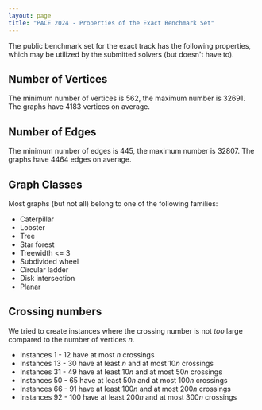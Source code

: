 ```yaml
---
layout: page 
title: "PACE 2024 - Properties of the Exact Benchmark Set"
---
```


The public benchmark set for the exact track has the following properties, which may be utilized by the submitted solvers (but doesn't have to).

## Number of Vertices
The minimum number of vertices is $562$, the maximum number is $32691$. The graphs have $4183$ vertices on average.

## Number of Edges
The minimum number of edges is $445$, the maximum number is $32807$. The graphs have $4464$ edges on average.

## Graph Classes
Most graphs (but not all) belong to one of the following families:
- Caterpillar
- Lobster
- Tree
- Star forest
- Treewidth <= 3
- Subdivided wheel
- Circular ladder
- Disk intersection
- Planar

## Crossing numbers
We tried to create instances where the crossing number is not *too* large compared to the number of vertices $n$.
- Instances 1 - 12 have at most $n$ crossings
- Instances 13 - 30 have at least $n$ and at most $10n$ crossings
- Instances 31 - 49 have at least $10n$ and at most $50n$ crossings
- Instances 50 - 65 have at least $50n$ and at most $100n$ crossings
- Instances 66 - 91 have at least $100n$ and at most $200n$ crossings
- Instances 92 - 100 have at least $200n$ and at most $300n$ crossings
